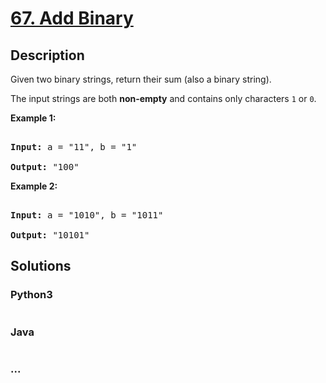 # [67. Add Binary](https://leetcode.com/problems/add-binary)

## Description
<p>Given two binary strings, return their sum (also a binary string).</p>



<p>The input strings are both <strong>non-empty</strong> and contains only characters <code>1</code> or&nbsp;<code>0</code>.</p>



<p><strong>Example 1:</strong></p>



<pre>

<strong>Input:</strong> a = &quot;11&quot;, b = &quot;1&quot;

<strong>Output:</strong> &quot;100&quot;</pre>



<p><strong>Example 2:</strong></p>



<pre>

<strong>Input:</strong> a = &quot;1010&quot;, b = &quot;1011&quot;

<strong>Output:</strong> &quot;10101&quot;</pre>




## Solutions


<!-- tabs:start -->

### **Python3**

```python

```

### **Java**

```java

```

### **...**
```

```

<!-- tabs:end -->
